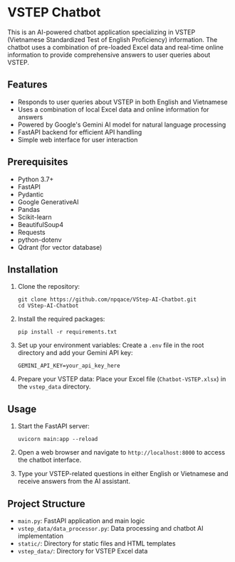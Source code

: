 # VSTEP Chatbot

This is an AI-powered chatbot application specializing in VSTEP (Vietnamese Standardized Test of English Proficiency) information. The chatbot uses a combination of pre-loaded Excel data and real-time online information to provide comprehensive answers to user queries about VSTEP.

## Features

- Responds to user queries about VSTEP in both English and Vietnamese
- Uses a combination of local Excel data and online information for answers
- Powered by Google's Gemini AI model for natural language processing
- FastAPI backend for efficient API handling
- Simple web interface for user interaction

## Prerequisites

- Python 3.7+
- FastAPI
- Pydantic
- Google GenerativeAI
- Pandas
- Scikit-learn
- BeautifulSoup4
- Requests
- python-dotenv
- Qdrant (for vector database)

## Installation

1. Clone the repository:
   ```
   git clone https://github.com/npqace/VStep-AI-Chatbot.git
   cd VStep-AI-Chatbot
   ```

2. Install the required packages:
   ```
   pip install -r requirements.txt
   ```

3. Set up your environment variables:
   Create a `.env` file in the root directory and add your Gemini API key:
   ```
   GEMINI_API_KEY=your_api_key_here
   ```

4. Prepare your VSTEP data:
   Place your Excel file (`Chatbot-VSTEP.xlsx`) in the `vstep_data` directory.

## Usage

1. Start the FastAPI server:
   ```
   uvicorn main:app --reload
   ```

2. Open a web browser and navigate to `http://localhost:8000` to access the chatbot interface.

3. Type your VSTEP-related questions in either English or Vietnamese and receive answers from the AI assistant.

## Project Structure

- `main.py`: FastAPI application and main logic
- `vstep_data/data_processor.py`: Data processing and chatbot AI implementation
- `static/`: Directory for static files and HTML templates
- `vstep_data/`: Directory for VSTEP Excel data
